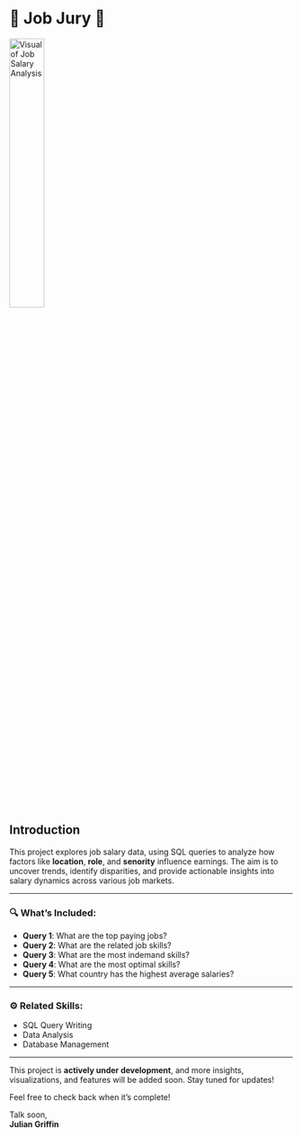 # 💼 **Job Jury** 💼

<img src="../Media/JobJury_Soon.jpg" alt="Visual of Job Salary Analysis" width="35%" />

## Introduction  

This project explores job salary data, using SQL queries to analyze how factors like **location**, **role**, and **senority** influence earnings. The aim is to uncover trends, identify disparities, and provide actionable insights into salary dynamics across various job markets. 

---

### 🔍 **What’s Included:**
- **Query 1**: What are the top paying jobs?  
- **Query 2**: What are the related job skills?
- **Query 3**: What are the most indemand skills?
- **Query 4**: What are the most optimal skills?  
- **Query 5**: What country has the highest average salaries?


---

### ⚙️ **Related Skills**:  
- SQL Query Writing  
- Data Analysis  
- Database Management  

---

This project is **actively under development**, and more insights, visualizations, and features will be added soon. Stay tuned for updates!  

Feel free to check back when it’s complete!  

Talk soon,  
**Julian Griffin**

